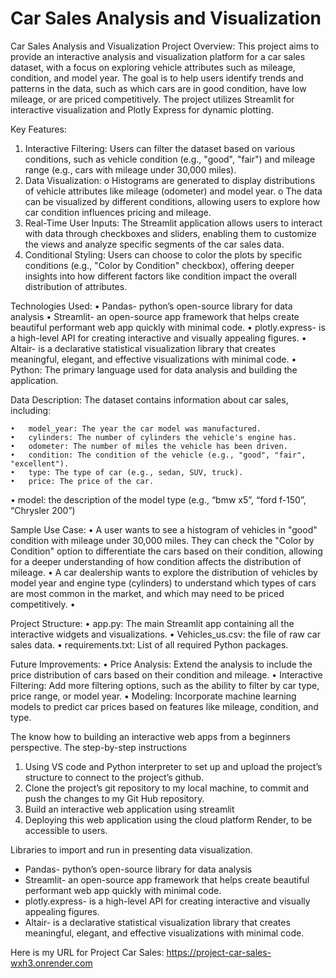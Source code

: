 # Car Sales Analysis and Visualization

Car Sales Analysis and Visualization
Project Overview:
This project aims to provide an interactive analysis and visualization platform for a car sales dataset, with a focus on exploring vehicle attributes such as mileage, condition, and model year. The goal is to help users identify trends and patterns in the data, such as which cars are in good condition, have low mileage, or are priced competitively. The project utilizes Streamlit for interactive visualization and Plotly Express for dynamic plotting.

Key Features:
1.	Interactive Filtering: Users can filter the dataset based on various conditions, such as vehicle condition (e.g., "good", "fair") and mileage range (e.g., cars with mileage under 30,000 miles).
2.	Data Visualization: 
o	Histograms are generated to display distributions of vehicle attributes like mileage (odometer) and model year.
o	The data can be visualized by different conditions, allowing users to explore how car condition influences pricing and mileage.
3.	Real-Time User Inputs: The Streamlit application allows users to interact with data through checkboxes and sliders, enabling them to customize the views and analyze specific segments of the car sales data.
4.	Conditional Styling: Users can choose to color the plots by specific conditions (e.g., "Color by Condition" checkbox), offering deeper insights into how different factors like condition impact the overall distribution of attributes.


Technologies Used:
  •	Pandas- python’s open-source library for data analysis
  •	Streamlit- an open-source app framework that helps create beautiful performant web app quickly with minimal code.
  •	plotly.express- is a high-level API for creating interactive and visually appealing figures.
  •	Altair- is a declarative statistical visualization library that creates meaningful, elegant, and effective visualizations with minimal code.
  •	Python: The primary language used for data analysis and building the application.


Data Description:
  The dataset contains information about car sales, including:
  
    •	model_year: The year the car model was manufactured.
    •	cylinders: The number of cylinders the vehicle's engine has.
    •	odometer: The number of miles the vehicle has been driven.
    •	condition: The condition of the vehicle (e.g., "good", "fair", "excellent").
    •	type: The type of car (e.g., sedan, SUV, truck).
    •	price: The price of the car. 

•	model: the description of the model type (e.g., “bmw x5”, “ford f-150”, “Chrysler 200”)

Sample Use Case:
•	A user wants to see a histogram of vehicles in "good" condition with mileage under 30,000 miles. 
They can check the "Color by Condition" option to differentiate the cars based on their condition, 
allowing for a deeper understanding of how condition affects the distribution of mileage.
•	A car dealership wants to explore the distribution of vehicles by model year and engine type (cylinders) to understand which types of cars are most common in the market, and which may need to be priced competitively.
•	

Project Structure:
•	app.py: The main Streamlit app containing all the interactive widgets and visualizations.
•	Vehicles_us.csv: the file of raw car sales data.
•	requirements.txt: List of all required Python packages.


Future Improvements:
•	Price Analysis: Extend the analysis to include the price distribution of cars based on their condition and mileage.
•	Interactive Filtering: Add more filtering options, such as the ability to filter by car type, price range, or model year.
•	Modeling: Incorporate machine learning models to predict car prices based on features like mileage, condition, and type.

The know how to building an interactive web apps from a beginners perspective. The step-by-step instructions

1.	Using VS code and Python interpreter to set up and upload the project’s structure to connect to the project’s github.
2.	Clone the project’s git repository to my local machine, to commit and push the changes to my Git Hub repository.
3.	Build an interactive web application using streamlit
4.	Deploying this web application using the cloud platform Render, to be accessible to users.

Libraries to import and run in presenting data visualization.
-	Pandas- python’s open-source library for data analysis
-	Streamlit- an open-source app framework that helps create beautiful performant web app quickly with minimal code.
-	plotly.express- is a high-level API for creating interactive and visually appealing figures.
-	Altair- is a declarative statistical visualization library that creates meaningful, elegant, and effective visualizations with minimal code.

Here is my URL for Project Car Sales:
https://project-car-sales-wxh3.onrender.com
